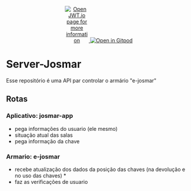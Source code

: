 <p align="center">
    <a href="https://jwt.io">
        <img
            src="https://jwt.io/img/logo-asset.svg"
            alt="Open JWT.io page for more information"
            style="max-width: 65px">
    </a>
    <a href="https://gitpod.io/#https://github.com/mocno/server-josmar">
        <img
            src="https://gitpod.io/button/open-in-gitpod.svg"
            alt="Open in Gitpod"
            style="max-width: 120px">
    </a>
</p>

# Server-Josmar
Esse repositório é uma API par controlar o armário "e-josmar"

## Rotas
### Aplicativo: josmar-app
- pega informações do usuario (ele mesmo)
- situação atual das salas
- pega informação da chave

### Armario: e-josmar
- recebe atualização dos dados da posição das chaves (na devolução e no uso das chaves) *
- faz as verificações de usuario
